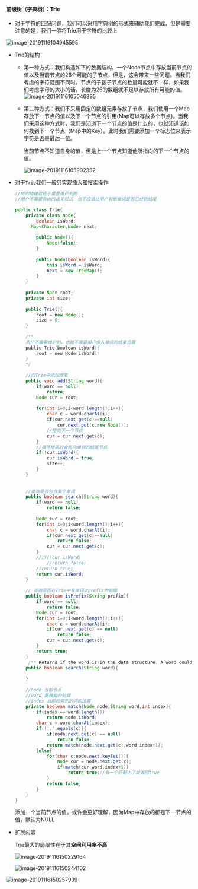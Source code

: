 #### 前缀树（字典树）：Trie

* 对于字符的匹配问题，我们可以采用字典树的形式来辅助我们完成，但是需要注意的是，我们一般将Trie用于字符的比较上

![image-20191116104945595](/media/ccodle/code/typora_images/image-20191116104945595.png)

* Trie的结构

  * 第一种方式：我们构造如下的数据结构，一个Node节点中存放当前节点的值以及当前节点的26个可能的子节点，但是，这会带来一些问题。当我们考虑的字符范围不同时，节点的子孩子节点的数量可能就不一样，如果我们考虑字母的大小的话，长度为26的数组就不足以存放所有可能的值。![image-20191116105046895](/media/ccodle/code/typora_images/image-20191116105046895.png)

  * 第二种方式：我们不采用固定的数组元素存放子节点，我们使用一个Map存放下一节点的值以及下一个节点的引用(Map可以存放多个节点)。当我们采用这种方式时，我们是知道下一个节点的值是什么的，也就知道该如何找到下一个节点（Map中的Key）。此时我们需要添加一个标志位来表示字符是否是最后一位。

    当前节点不知道自身的值，但是上一个节点知道他所指向的下一个节点的值。

    ![image-20191116105902352](/media/ccodle/code/typora_images/image-20191116105902352.png)

* 对于`Trie`我们一般只实现插入和搜索操作

  ```java
  //树的构建过程不需要用户判断
  //用户不需要有树的相关知识，也不应该让用户判断单词是否已经到结尾
  
  public class Trie{
      private class Node{
          boolean isWord;
      	Map<Character,Node> next;
          
          public Node(){
              Node(false);
          }
          
          public Node(boolean isWord){
              this.isWord = isWord;
              next = new TreeMap();
          }
      } 
      
      private Node root;
      private int size;
      
      public Trie(){
          root = new Node();
          size = 0;
      }
      
      /**
      用户不需要维护树，也就不需要用户传入单词的结束位置
      public Trie(boolean isWord){
          root = new Node(isWord);
      }
      */
      
      //向Trie中添加元素
      public void add(String word){
          if(word == null)
              return;
          Node cur = root;
          
          for(int i=0;i<word.length();i++){
              char c = word.charAt(i);
              if(cur.next.get(c)==null)
                  cur.next.put(c,new Node());
              //指向下一个节点
              cur = cur.next.get(c);
          }
          //循环结束时会指向单词的结尾节点
          if(!cur.isWord){
              cur.isWord = true;
              size++;
          }
      }
      
      
      //查询是否包含某个单词
      public boolean search(String word){
          if(word == null)
              return false;
          
          Node cur = root;
          for(int i=0;i<word.length();i++){
              char c = word.charAt(i);
              if(cur.next.get(c)==null)
                  return false;
              cur = cur.next.get(c);
          }
          //if(!cur.isWord)
              //return false;
          //return true;
          return cur.isWord;
      }
      
      // 查询是否在Trie中有单词以prefix为前缀
      public boolean isPrefix(String prefix){
          if(word == null)
              return false;
          Node cur = root;
          for(int i=0;i<word.length();i++){
              char c = word.charAt(i);
              if(cur.next.get(c) == null)
                  return false;
              cur = cur.next.get(c);
          }
          return true;
      }
       /** Returns if the word is in the data structure. A word could contain the dot 		character '.' to represent any one letter. */
      public boolean search(String word){
          
      }
      
      //node 当前节点
      //word 要搜索的前缀
      //index 当前检索到的词的位置
      private boolean match(Node node,String word,int index){
          if(index == word.length())
              return node.isWord;
          char c = word.charAt(index);
          if(!'.'.equals(c)){
              if(node.next.get(c) == null)
                  return false;
              return match(node.next.get(c),word,index+1);
          }else{
              for(char c:node.next.keySet()){
                  Node cur = node.next.get(c);
                  if(match(cur,word,index+1))
                      return true;//有一个匹配上了就返回true
              }
              return false;
          }
      }
  }
  ```

  添加一个当前节点的值，或许会更好理解，因为Map中存放的都是下一节点的值，默认为NULL

* 扩展内容

  Trie最大的局限性在于其**空间利用率不高**

  ![image-20191116150229164](/media/ccodle/code/typora_images/image-20191116150229164.png)

  ![image-20191116150244102](/media/ccodle/code/typora_images/image-20191116150244102.png)

  

![image-20191116150257939](/media/ccodle/code/typora_images/image-20191116150257939.png)